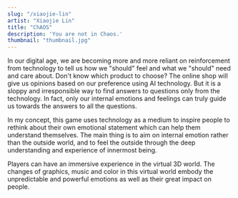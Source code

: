 ```yaml
---
slug: "/xiaojie-lin"
artist: "Xiaojie Lin"
title: "ChAOS"
description: 'You are not in Chaos.'
thumbnail: "thumbnail.jpg"
---
```


In our digital age, we are becoming more and more reliant on reinforcement from technology to tell us how we "should" feel and what we "should" need and care about. Don't know which product to choose? The online shop will give us opinions based on our preference using AI technology. But it is a sloppy and irresponsible way to find answers to questions only from the technology. In fact, only our internal emotions and feelings can truly guide us towards the answers to all the questions. 

In my concept, this game uses technology as a medium to inspire people to rethink about their own emotional statement which can help them understand themselves. The main thing is to aim on internal emotion rather than the outside world, and to feel the outside through the deep understanding and experience of innermost being. 

Players can have an immersive experience in the virtual 3D world. The changes of graphics, music and color in this virtual world embody the unpredictable and powerful emotions as well as their great impact on people. 
